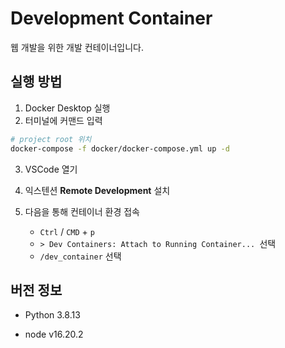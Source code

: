 # Development Container

웹 개발을 위한 개발 컨테이너입니다.



## 실행 방법

1. Docker Desktop 실행
2. 터미널에 커맨드 입력
  ```sh
  # project root 위치
  docker-compose -f docker/docker-compose.yml up -d
  ```

3. VSCode 열기 

4. 익스텐션 **Remote Development** 설치

5. 다음을 통해 컨테이너 환경 접속

   - `Ctrl` / `CMD` + `p`
   - `> Dev Containers: Attach to Running Container... `선택
   - `/dev_container` 선택



## 버전 정보

- Python 3.8.13

- node v16.20.2
